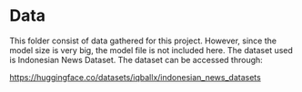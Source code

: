 # Data

This folder consist of data gathered for this project. However, since the model size is very big, the model file is not included here. The dataset used is Indonesian News Dataset. The dataset can be accessed through:

https://huggingface.co/datasets/iqballx/indonesian_news_datasets 